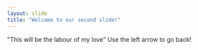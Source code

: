 ```yaml
---
layout: slide
title: "Welcome to our second slide!"
---
```

"This will be the labour of my love"
Use the left arrow to go back!
